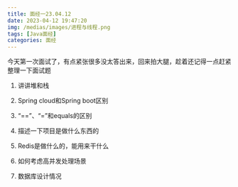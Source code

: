 ```yaml
---
title: 面经一23.04.12
date: 2023-04-12 19:47:20
img: /medias/images/进程与线程.png
tags: [Java面经]
categories: 面经
---
```






今天第一次面试了，有点紧张很多没太答出来，回来拍大腿，趁着还记得一点赶紧整理一下面试题

1. 讲讲堆和栈

2. Spring cloud和Spring boot区别

3. “==”、“=”和equals的区别

4. 描述一下项目是做什么东西的

5. Redis是做什么的，能用来干什么

6. 如何考虑高并发处理场景

7. 数据库设计情况
